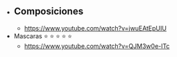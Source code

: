 - Composiciones
	-
	- https://www.youtube.com/watch?v=jwuEAtEpUIU
- Mascaras ⭐ ⭐ ⭐ ⭐ ⭐
	- https://www.youtube.com/watch?v=QJM3w0e-lTc